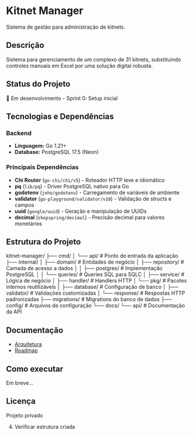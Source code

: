 # Kitnet Manager

  Sistema de gestão para administração de kitnets.

  ## Descrição

  Sistema para gerenciamento de um complexo de 31 kitnets, substituindo controles manuais em
  Excel por uma solução digital robusta.

  ## Status do Projeto

  🚧 Em desenvolvimento - Sprint 0: Setup inicial

  ## Tecnologias e Dependências

  ### Backend
  - **Linguagem:** Go 1.21+
  - **Database:** PostgreSQL 17.5 (Neon)

  ### Principais Dependências
  - **Chi Router** (`go-chi/chi/v5`) - Roteador HTTP leve e idiomático
  - **pq** (`lib/pq`) - Driver PostgreSQL nativo para Go
  - **godotenv** (`joho/godotenv`) - Carregamento de variáveis de ambiente
  - **validator** (`go-playground/validator/v10`) - Validação de structs e campos
  - **uuid** (`google/uuid`) - Geração e manipulação de UUIDs
  - **decimal** (`shopspring/decimal`) - Precisão decimal para valores monetários

  ## Estrutura do Projeto

  kitnet-manager/
  ├── cmd/
  │   └── api/              # Ponto de entrada da aplicação
  ├── internal/
  │   ├── domain/           # Entidades de negócio
  │   ├── repository/       # Camada de acesso a dados
  │   │   ├── postgres/     # Implementação PostgreSQL
  │   │   └── queries/      # Queries SQL para SQLC
  │   ├── service/          # Lógica de negócio
  │   ├── handler/          # Handlers HTTP
  │   └── pkg/              # Pacotes internos reutilizáveis
  │       ├── database/     # Configuração de banco
  │       ├── validator/    # Validações customizadas
  │       └── response/     # Respostas HTTP padronizadas
  ├── migrations/           # Migrations do banco de dados
  ├── config/              # Arquivos de configuração
  └── docs/
      └── api/             # Documentação da API

  ## Documentação

  - [Arquitetura](kitnet_architecture.md)
  - [Roadmap](kitnet_roadmap.md)

  ## Como executar

  Em breve...

  ## Licença

  Projeto privado

  4. Verificar estrutura criada